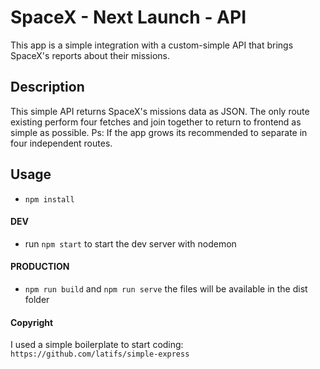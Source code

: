 # SpaceX - Next Launch - API

This app is a simple integration with a custom-simple API that brings SpaceX's reports about their missions.

## Description

This simple API returns SpaceX's missions data as JSON. The only route existing perform four fetches and join together to return to frontend as simple as possible. Ps: If the app grows its recommended to separate in four independent routes.

## Usage

- `npm install`

#### DEV

- run `npm start` to start the dev server with nodemon

#### PRODUCTION

- `npm run build` and `npm run serve` the files will be available in the dist folder

#### Copyright

I used a simple boilerplate to start coding: `https://github.com/latifs/simple-express`
